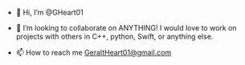 - 👋 Hi, I’m @GHeart01

- 💞️ I’m looking to collaborate on
  ANYTHING! I would love to work on projects with others in C++, python, Swift, or anything else.
- 📫 How to reach me
  GeraltHeart01@gmail.com



